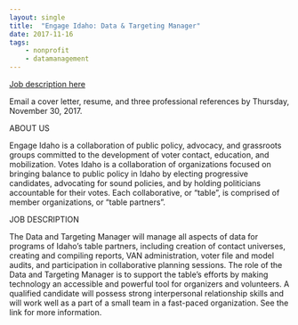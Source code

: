 ```yaml
---
layout: single
title:  "Engage Idaho: Data & Targeting Manager"
date: 2017-11-16
tags: 
    - nonprofit
    - datamanagement
---
```


[Job description here](http://www.statevoices.org/wp-content/uploads/2017/11/Data-Targeting-Manager-Job-Announcement.pdf)

Email a cover letter, resume, and three professional references by Thursday, November 30, 2017.
 
ABOUT US
 
Engage Idaho is a collaboration of public policy, advocacy, and grassroots groups committed to the development of voter contact, education, and mobilization. Votes Idaho is a collaboration of organizations focused on bringing balance to public policy in Idaho by electing progressive candidates, advocating for sound policies, and by holding politicians accountable for their votes. Each collaborative, or “table”, is comprised of member organizations, or “table partners”.
 
JOB DESCRIPTION 
 
The Data and Targeting Manager will manage all aspects of data for programs of Idaho’s table partners, including creation of contact universes, creating and compiling reports, VAN administration, voter file and model audits, and participation in collaborative planning sessions. The role of the Data and Targeting Manager is to support the table’s efforts by making technology an accessible and powerful tool for organizers and volunteers. A qualified candidate will possess strong interpersonal relationship skills and will work well as a part of a small team in a fast-paced organization.
See the link for more information.
